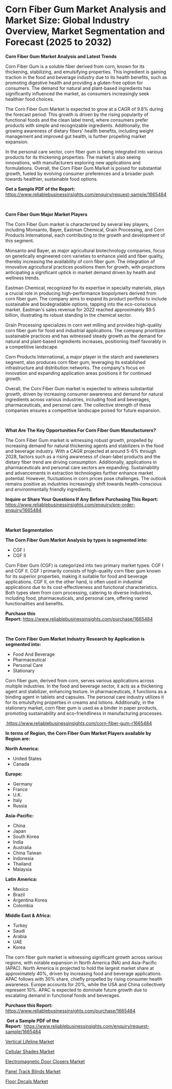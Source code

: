 <p><h1>Corn Fiber Gum Market Analysis and Market Size: Global Industry Overview, Market Segmentation and Forecast (2025 to 2032)</h1></p><p><strong>Corn Fiber Gum Market Analysis and Latest Trends</strong></p>
<p><p>Corn Fiber Gum is a soluble fiber derived from corn, known for its thickening, stabilizing, and emulsifying properties. This ingredient is gaining traction in the food and beverage industry due to its health benefits, such as promoting digestive health and providing a gluten-free option for consumers. The demand for natural and plant-based ingredients has significantly influenced the market, as consumers increasingly seek healthier food choices.</p><p>The Corn Fiber Gum Market is expected to grow at a CAGR of 9.8% during the forecast period. This growth is driven by the rising popularity of functional foods and the clean label trend, where consumers prefer products with simple and recognizable ingredients. Additionally, the growing awareness of dietary fibers' health benefits, including weight management and improved gut health, is further propelling market expansion.</p><p>In the personal care sector, corn fiber gum is being integrated into various products for its thickening properties. The market is also seeing innovations, with manufacturers exploring new applications and formulations. Overall, the Corn Fiber Gum Market is poised for substantial growth, fueled by evolving consumer preferences and a broader push towards healthier, sustainable food options.</p></p>
<p><strong>Get a Sample PDF of the Report:&nbsp;</strong> <a href="https://www.reliablebusinessinsights.com/enquiry/request-sample/1665484?utm_campaign=63&utm_medium=2&utm_source=Github&utm_content=ia&utm_term=04042025&utm_id=corn-fiber-gum">https://www.reliablebusinessinsights.com/enquiry/request-sample/1665484</a></p>
<p>&nbsp;</p>
<p><strong>Corn Fiber Gum Major Market Players</strong></p>
<p><p>The Corn Fiber Gum market is characterized by several key players, including Monsanto, Bayer, Eastman Chemical, Grain Processing, and Corn Products International, each contributing to the growth and development of this segment. </p><p>Monsanto and Bayer, as major agricultural biotechnology companies, focus on genetically engineered corn varieties to enhance yield and fiber quality, thereby increasing the availability of corn fiber gum. The integration of innovative agricultural practices positions them for growth, with projections anticipating a significant uptick in market demand driven by health and wellness trends.</p><p>Eastman Chemical, recognized for its expertise in specialty materials, plays a crucial role in producing high-performance biopolymers derived from corn fiber gum. The company aims to expand its product portfolio to include sustainable and biodegradable options, tapping into the eco-conscious market. Eastman's sales revenue for 2022 reached approximately $9.5 billion, illustrating its robust standing in the chemical sector.</p><p>Grain Processing specializes in corn wet milling and provides high-quality corn fiber gum for food and industrial applications. The company prioritizes sustainable practices and has witnessed steady growth as the demand for natural and plant-based ingredients increases, positioning itself favorably in a competitive landscape.</p><p>Corn Products International, a major player in the starch and sweeteners segment, also produces corn fiber gum, leveraging its established infrastructure and distribution networks. The company's focus on innovation and expanding application areas positions it for continued growth.</p><p>Overall, the Corn Fiber Gum market is expected to witness substantial growth, driven by increasing consumer awareness and demand for natural ingredients across various industries, including food and beverages, pharmaceuticals, and personal care. The collective strength of these companies ensures a competitive landscape poised for future expansion.</p></p>
<p>&nbsp;</p>
<p><strong>What Are The Key Opportunities For Corn Fiber Gum Manufacturers?</strong></p>
<p><p>The Corn Fiber Gum market is witnessing robust growth, propelled by increasing demand for natural thickening agents and stabilizers in the food and beverage industry. With a CAGR projected at around 5-6% through 2028, factors such as a rising awareness of clean-label products and the dietary fiber trend are driving consumption. Additionally, applications in pharmaceuticals and personal care sectors are expanding. Sustainability and advancements in extraction technologies further enhance market potential. However, fluctuations in corn prices pose challenges. The outlook remains positive as industries increasingly shift towards health-conscious and environmentally friendly ingredients.</p></p>
<p><strong>Inquire or Share Your Questions If Any Before Purchasing This Report:</strong> <a href="https://www.reliablebusinessinsights.com/enquiry/pre-order-enquiry/1665484?utm_campaign=63&utm_medium=2&utm_source=Github&utm_content=ia&utm_term=04042025&utm_id=corn-fiber-gum">https://www.reliablebusinessinsights.com/enquiry/pre-order-enquiry/1665484</a></p>
<p>&nbsp;</p>
<p><strong>Market Segmentation</strong></p>
<p><strong>The Corn Fiber Gum Market Analysis by types is segmented into:</strong></p>
<p><ul><li>CGF I</li><li>CGF II</li></ul></p>
<p><p>Corn Fiber Gum (CGF) is categorized into two primary market types: CGF I and CGF II. CGF I primarily consists of high-quality corn fiber gum known for its superior properties, making it suitable for food and beverage applications. CGF II, on the other hand, is often used in industrial applications due to its cost-effectiveness and functional characteristics. Both types stem from corn processing, catering to diverse industries, including food, pharmaceuticals, and personal care, offering varied functionalities and benefits.</p></p>
<p><strong>Purchase this Report:&nbsp;</strong><a href="https://www.reliablebusinessinsights.com/purchase/1665484?utm_campaign=63&utm_medium=2&utm_source=Github&utm_content=ia&utm_term=04042025&utm_id=corn-fiber-gum">https://www.reliablebusinessinsights.com/purchase/1665484</a></p>
<p>&nbsp;</p>
<p><strong>The Corn Fiber Gum Market Industry Research by Application is segmented into:</strong></p>
<p><ul><li>Food And Beverage</li><li>Pharmaceutical</li><li>Personal Care</li><li>Stationary</li></ul></p>
<p><p>Corn fiber gum, derived from corn, serves various applications across multiple industries. In the food and beverage sector, it acts as a thickening agent and stabilizer, enhancing texture. In pharmaceuticals, it functions as a binding agent in tablets and capsules. The personal care industry utilizes it for its emulsifying properties in creams and lotions. Additionally, in the stationery market, corn fiber gum is used as a binder in paper products, promoting sustainability and eco-friendliness in manufacturing processes.</p></p>
<p><a href="https://www.reliablebusinessinsights.com/corn-fiber-gum-r1665484?utm_campaign=63&utm_medium=2&utm_source=Github&utm_content=ia&utm_term=04042025&utm_id=corn-fiber-gum">&nbsp;https://www.reliablebusinessinsights.com/corn-fiber-gum-r1665484</a></p>
<p><strong>In terms of Region, the Corn Fiber Gum Market Players available by Region are:</strong></p>
<p>
    <p> <strong> North America: </strong>
        <ul>
            <li>United States</li>
            <li>Canada</li>
        </ul>
        </p> 
    <p> <strong> Europe: </strong>
        <ul>
            <li>Germany</li>
            <li>France</li>
            <li>U.K.</li>
            <li>Italy</li>
            <li>Russia</li>
        </ul>
        </p> 
    <p> <strong> Asia-Pacific: </strong>
        <ul>
            <li>China</li>
            <li>Japan</li>
            <li>South Korea</li>
            <li>India</li>
            <li>Australia</li>
            <li>China Taiwan</li>
            <li>Indonesia</li>
            <li>Thailand</li>
            <li>Malaysia</li>
        </ul>
        </p> 
    <p> <strong> Latin America: </strong>
        <ul>
            <li>Mexico</li>
            <li>Brazil</li>
            <li>Argentina Korea</li>
            <li>Colombia</li>
        </ul>
        </p> 
    <p> <strong> Middle East & Africa: </strong>
        <ul>
            <li>Turkey</li>
            <li>Saudi</li>
            <li>Arabia</li>
            <li>UAE</li>
            <li>Korea</li>
        </ul>
    </p>
    </p>
<p><p>The corn fiber gum market is witnessing significant growth across various regions, with notable expansion in North America (NA) and Asia-Pacific (APAC). North America is projected to hold the largest market share at approximately 40%, driven by increasing food and beverage applications. APAC follows with 30% share, chiefly propelled by rising consumer health awareness. Europe accounts for 20%, while the USA and China collectively represent 10%. APAC is expected to dominate future growth due to escalating demand in functional foods and beverages.</p></p>
<p><strong>Purchase this Report: </strong><a href="https://www.reliablebusinessinsights.com/purchase/1665484?utm_campaign=63&utm_medium=2&utm_source=Github&utm_content=ia&utm_term=04042025&utm_id=corn-fiber-gum">https://www.reliablebusinessinsights.com/purchase/1665484</a></p>
<p>&nbsp;<strong>Get a Sample PDF of the Report:&nbsp;&nbsp;</strong><a href="https://www.reliablebusinessinsights.com/enquiry/request-sample/1665484?utm_campaign=63&utm_medium=2&utm_source=Github&utm_content=ia&utm_term=04042025&utm_id=corn-fiber-gum">https://www.reliablebusinessinsights.com/enquiry/request-sample/1665484</a></p>
<p><strong></strong></p>
<p><p><a href="https://github.com/jemmysolin5k/Market-Research-Report-List-1/blob/main/vertical-lifeline-market.md?utm_campaign=63&utm_medium=2&utm_source=Github&utm_content=ia&utm_term=04042025&utm_id=corn-fiber-gum">Vertical Lifeline Market</a></p><p><a href="https://github.com/sokurgleyde/Market-Research-Report-List-1/blob/main/cellular-shades-market.md?utm_campaign=63&utm_medium=2&utm_source=Github&utm_content=ia&utm_term=04042025&utm_id=corn-fiber-gum">Cellular Shades Market</a></p><p><a href="https://github.com/kaniselway4c/Market-Research-Report-List-1/blob/main/electromagnetic-door-closers-market.md?utm_campaign=63&utm_medium=2&utm_source=Github&utm_content=ia&utm_term=04042025&utm_id=corn-fiber-gum">Electromagnetic Door Closers Market</a></p><p><a href="https://github.com/chlihakwatsi/Market-Research-Report-List-1/blob/main/panel-track-blinds-market.md?utm_campaign=63&utm_medium=2&utm_source=Github&utm_content=ia&utm_term=04042025&utm_id=corn-fiber-gum">Panel Track Blinds Market</a></p><p><a href="https://github.com/rubiogruis0p/Market-Research-Report-List-1/blob/main/floor-decals-market.md?utm_campaign=63&utm_medium=2&utm_source=Github&utm_content=ia&utm_term=04042025&utm_id=corn-fiber-gum">Floor Decals Market</a></p></p>